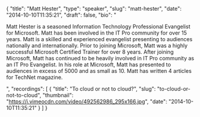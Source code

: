 {
  "title": "Matt Hester",
  "type": "speaker",
  "slug": "matt-hester",
  "date": "2014-10-10T11:35:21",
  "draft": false,
  "bio": "<p>Matt Hester is a seasoned Information Technology Professional Evangelist for Microsoft. Matt has been involved in the IT Pro community for over 15 years. Matt is a skilled and experienced evangelist presenting to audiences nationally and internationally. Prior to joining Microsoft, Matt was a highly successful Microsoft Certified Trainer for over 8 years. After joining Microsoft, Matt has continued to be heavily involved in IT Pro community as an IT Pro Evangelist. In his role at Microsoft, Matt has presented to audiences in excess of 5000 and as small as 10. Matt has written 4 articles for TechNet magazine.</p>",
  "recordings": [
    {
      "title": "To cloud or not to cloud?",
      "slug": "to-cloud-or-not-to-cloud",
      "thumbnail": "https://i.vimeocdn.com/video/492562986_295x166.jpg",
      "date": "2014-10-10T11:35:21"
    }
  ]
}